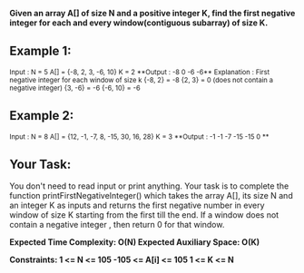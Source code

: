 **Given an array A[] of size N and a positive integer K, find the first negative integer for each and every window(contiguous subarray) of size K.**

## Example 1:

<sub> 
Input : 
N = 5
A[] = {-8, 2, 3, -6, 10}
K = 2
**Output : 
-8 0 -6 -6**
Explanation :
First negative integer for each window of size k
{-8, 2} = -8
{2, 3} = 0 (does not contain a negative integer)
{3, -6} = -6
{-6, 10} = -6
 </sub>
 
 ## Example 2:
 
 <sub>
  Input : 
N = 8
A[] = {12, -1, -7, 8, -15, 30, 16, 28}
K = 3
**Output :
-1 -1 -7 -15 -15 0 **
  </sub>
  
  ## Your Task:  
  You don't need to read input or print anything. Your task is to complete the function printFirstNegativeInteger() which takes the array A[], its size N and an integer K as inputs and returns the first negative number in every window of size K starting from the first till the end. If a window does not contain a negative integer , then return 0 for that window.

**Expected Time Complexity: O(N)
Expected Auxiliary Space: O(K)**

**Constraints:
1 <= N <= 105
-105 <= A[i] <= 105
1 <= K <= N**

